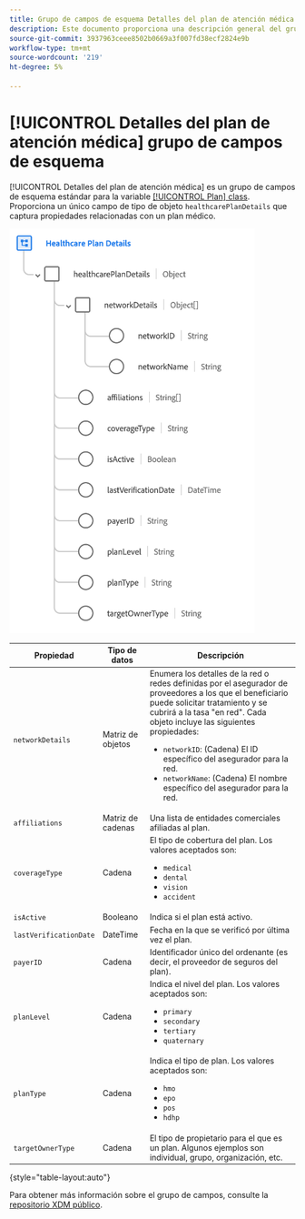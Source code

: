 ```yaml
---
title: Grupo de campos de esquema Detalles del plan de atención médica
description: Este documento proporciona una descripción general del grupo de campos de esquema Detalles del plan de salud.
source-git-commit: 3937963ceee8502b0669a3f007fd38ecf2824e9b
workflow-type: tm+mt
source-wordcount: '219'
ht-degree: 5%

---
```


# [!UICONTROL Detalles del plan de atención médica] grupo de campos de esquema

[!UICONTROL Detalles del plan de atención médica] es un grupo de campos de esquema estándar para la variable [[!UICONTROL Plan] class](../../classes/plan.md). Proporciona un único campo de tipo de objeto `healthcarePlanDetails` que captura propiedades relacionadas con un plan médico.

![](../../images/field-groups/plan/healthcare-plan-details.png)

| Propiedad | Tipo de datos | Descripción |
| --- | --- | --- |
| `networkDetails` | Matriz de objetos | Enumera los detalles de la red o redes definidas por el asegurador de proveedores a los que el beneficiario puede solicitar tratamiento y se cubrirá a la tasa &quot;en red&quot;. Cada objeto incluye las siguientes propiedades: <ul><li>`networkID`: (Cadena) El ID específico del asegurador para la red.</li><li>`networkName`: (Cadena) El nombre específico del asegurador para la red.</li></ul> |
| `affiliations` | Matriz de cadenas | Una lista de entidades comerciales afiliadas al plan. |
| `coverageType` | Cadena | El tipo de cobertura del plan. Los valores aceptados son:<ul><li>`medical`</li><li>`dental`</li><li>`vision`</li><li>`accident`</li></ul> |
| `isActive` | Booleano | Indica si el plan está activo. |
| `lastVerificationDate` | DateTime | Fecha en la que se verificó por última vez el plan. |
| `payerID` | Cadena | Identificador único del ordenante (es decir, el proveedor de seguros del plan). |
| `planLevel` | Cadena | Indica el nivel del plan. Los valores aceptados son:<ul><li>`primary`</li><li>`secondary`</li><li>`tertiary`</li><li>`quaternary`</li></ul> |
| `planType` | Cadena | Indica el tipo de plan. Los valores aceptados son:<ul><li>`hmo`</li><li>`epo`</li><li>`pos`</li><li>`hdhp`</li></ul> |
| `targetOwnerType` | Cadena | El tipo de propietario para el que es un plan. Algunos ejemplos son individual, grupo, organización, etc. |

{style=&quot;table-layout:auto&quot;}

Para obtener más información sobre el grupo de campos, consulte la [repositorio XDM público](https://github.com/adobe/xdm/blob/master/docs/reference/fieldgroups/plan/healthcare-plan-details.schema.json).
